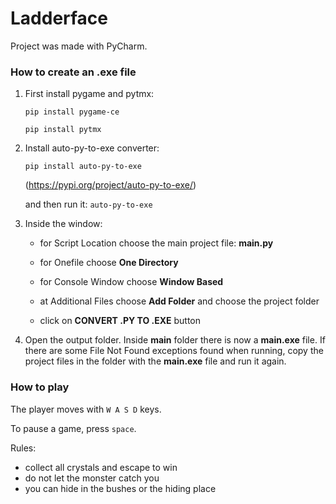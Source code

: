 # Ladderface

Project was made with PyCharm.

### How to create an .exe file

1. First install pygame and pytmx:

   `pip install pygame-ce`

   `pip install pytmx`

2. Install auto-py-to-exe converter:

   `pip install auto-py-to-exe`

   (https://pypi.org/project/auto-py-to-exe/)

   and then run it:  `auto-py-to-exe`

3. Inside the window:
     - for Script Location choose the main project file: **main.py**
     - for Onefile choose **One Directory**
     - for Console Window choose **Window Based**
     - at Additional Files choose **Add Folder** and choose the project folder
  
     - click on **CONVERT .PY TO .EXE** button
  
4. Open the output folder. Inside **main** folder there is now a **main.exe** file.
   If there are some File Not Found exceptions found when running, copy the project files in the folder with the **main.exe** file and run it again.

### How to play

The player moves with `W A S D` keys.

To pause a game, press `space`.

Rules:
- collect all crystals and escape to win
- do not let the monster catch you
- you can hide in the bushes or the hiding place
